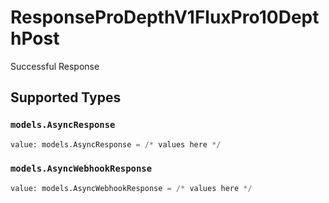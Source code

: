 # ResponseProDepthV1FluxPro10DepthPost

Successful Response


## Supported Types

### `models.AsyncResponse`

```python
value: models.AsyncResponse = /* values here */
```

### `models.AsyncWebhookResponse`

```python
value: models.AsyncWebhookResponse = /* values here */
```

